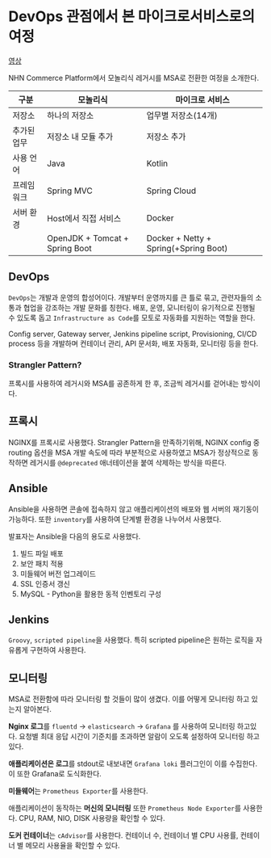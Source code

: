 # DevOps 관점에서 본 마이크로서비스로의 여정

[영상](https://www.youtube.com/watch?v=xtiC8-SYmBg&list=PL42XJKPNDepZbqM9N11RxL5UY_5PbA_Wo&index=25&t=15s&ab_channel=TOAST)

NHN Commerce Platform에서 모놀리식 레거시를 MSA로 전환한 여정을 소개한다.

| 구분 | 모놀리식 | 마이크로 서비스 |
| --- | --- | --- |
| 저장소 | 하나의 저장소 | 업무별 저장소(14개) |
| 추가된 업무 | 저장소 내 모듈 추가 | 저장소 추가 | 
| 사용 언어 | Java | Kotlin |
| 프레임워크 | Spring MVC | Spring Cloud |
| 서버 환경 | Host에서 직접 서비스 | Docker |
|  | OpenJDK + Tomcat + Spring Boot | Docker + Netty + Spring(+Spring Boot) |

## DevOps

`DevOps`는 개발과 운영의 합성어이다. 개발부터 운영까지를 큰 틀로 묶고, 관련자들의 소통과 협업을 강조하는 개발 문화를 칭한다. 배포, 운영, 모니터링이 유기적으로 진행될 수 있도록 돕고 `Infrastructure as Code`를 모토로 자동화를 지원하는 역할을 한다.

Config server, Gateway server, Jenkins pipeline script, Provisioning, CI/CD process 등을 개발하며 컨테이너 관리, API 문서화, 배포 자동화, 모니터링 등을 한다.

### Strangler Pattern?
프록시를 사용하여 레거시와 MSA를 공존하게 한 후, 조금씩 레거시를 걷어내는 방식이다.

## 프록시
NGINX를 프록시로 사용했다. Strangler Pattern을 만족하기위해, NGINX config 중 routing 옵션을 MSA 개발 속도에 따라 부분적으로 사용하였고 MSA가 정상적으로 동작하면 레거시를 `@deprecated` 애너테이션을 붙여 삭제하는 방식을 따른다.

## Ansible
Ansible을 사용하면 콘솔에 접속하지 않고 애플리케이션의 배포와 웹 서버의 재기동이 가능하다. 또한 `inventory`를 사용하여 단계별 환경을 나누어서 사용했다.

발표자는 Ansible을 다음의 용도로 사용했다.

1. 빌드 파일 배포
2. 보안 패치 적용
3. 미들웨어 버전 업그레이드
4. SSL 인증서 갱신
5. MySQL - Python을 활용한 동적 인벤토리 구성

## Jenkins
`Groovy`, `scripted pipeline`을 사용했다. 특히 scripted pipeline은 원하는 로직을 자유롭게 구현하여 사용한다.

## 모니터링
MSA로 전환함에 따라 모니터링 할 것들이 많이 생겼다. 이를 어떻게 모니터링 하고 있는지 알아본다.

**Nginx 로그**를 `fluentd` -> `elasticsearch` -> `Grafana` 를 사용하여 모니터링 하고있다. 요청별 최대 응답 시간이 기준치를 초과하면 알람이 오도록 설정하여 모니터링 하고있다.

**애플리케이션은 로그**를 stdout로 내보내면 `Grafana loki` 플러그인이 이를 수집한다. 이 또한 Grafana로 도식화한다.

**미들웨어**는 `Prometheus Exporter`를 사용한다. 

애플리케이션이 동작하는 **머신의 모니터링** 또한 `Prometheus Node Exporter`를 사용한다. CPU, RAM, NIO, DISK 사용량을 확인할 수 있다.

**도커 컨테이너**는 `cAdvisor`를 사용한다. 컨테이너 수, 컨테이너 별 CPU 사용률, 컨테이너 별 메모리 사용율을 확인할 수 있다.

